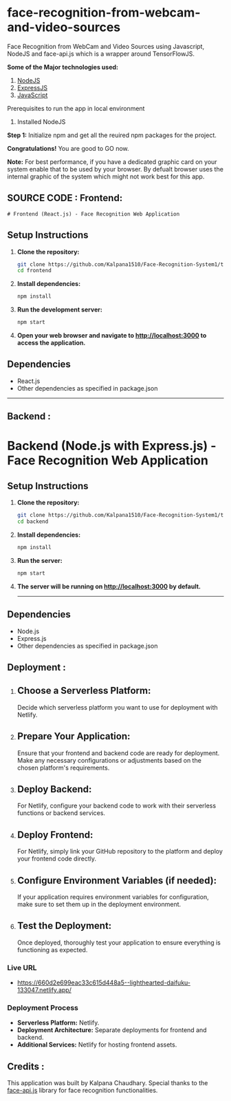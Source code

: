 # face-recognition-from-webcam-and-video-sources
Face Recognition from WebCam and Video Sources using Javascript, NodeJS and face-api.js which is a wrapper around TensorFlowJS.

<b>Some of the Major technologies used:</b>
1. <a href="https://nodejs.org/" target="_blank">NodeJS</a>
2. <a href="https://expressjs.com/" target="_blank">ExpressJS</a>
3. <a href="https://javascript.info/" target="_blank">JavaScript</a>



Prerequisites to run the app in local environment
1. Installed NodeJS

<b>Step 1:</b>
Initialize npm and get all the reuired npm packages for the project.

<b>Congratulations!</b> You are good to GO now.

<b>Note:</b>
For best performance, if you have a dedicated graphic card on your system enable that to be used by your browser. By defualt browser uses the internal graphic of the system which might not work best for this app.

SOURCE CODE :
Frontend:
------------------------------------------------------------------------------------------------------------------------------------------------------------------------------  
    # Frontend (React.js) - Face Recognition Web Application

## Setup Instructions

1. **Clone the repository:**

    ```bash
    git clone https://github.com/Kalpana1510/Face-Recognition-System1/tree/main
    cd frontend
    ```

2. **Install dependencies:**

    ```bash
    npm install
    ```

3. **Run the development server:**

    ```bash
    npm start
    ```

4. **Open your web browser and navigate to [http://localhost:3000](http://localhost:3000) to access the application.**

## Dependencies
- React.js
- Other dependencies as specified in package.json
----------------------------------------------------------------------------------------------------------------------------------------------------------------------------------------------------------------------
Backend :
-------------------------------------------------------------------------------------------------------------------------------------------------------------------------------------
  # Backend (Node.js with Express.js) - Face Recognition Web Application

## Setup Instructions

1. **Clone the repository:**

    ```bash
    git clone https://github.com/Kalpana1510/Face-Recognition-System1/tree/main
    cd backend
    ```

2. **Install dependencies:**

    ```bash
    npm install
    ```

3. **Run the server:**

    ```bash
    npm start
    ```

4. **The server will be running on [http://localhost:3000](http://localhost:3000) by default.**
   
   ----------------------------------------------------------------------------------------------------------------------------------------------------------------------------------------------------------------------

## Dependencies
- Node.js
- Express.js
- Other dependencies as specified in package.json


Deployment :
-----------------------------------------------------------------------------------------------------------------------------------------------------------------------------------------------------------------------
1. Choose a Serverless Platform:
   -----------------------------
    Decide which serverless platform you want to use for deployment with Netlify.

3. Prepare Your Application:
   -------------------------
    Ensure that your frontend and backend code are ready for deployment. Make any necessary configurations or adjustments based on the chosen platform's requirements.

5. Deploy Backend:
   ---------------
    For Netlify, configure your backend code to work with their serverless functions or backend services.

7. Deploy Frontend:
   ----------------
    For Netlify, simply link your GitHub repository to the platform and deploy your frontend code directly.
   
9. Configure Environment Variables (if needed):
    ------------------------------------------
    If your application requires environment variables for configuration, make sure to set them up in the deployment environment.

11. Test the Deployment:
    --------------------
    Once deployed, thoroughly test your application to ensure everything is functioning as expected.

### Live URL
- https://660d2e699eac33c615d448a5--lighthearted-daifuku-133047.netlify.app/

### Deployment Process
- **Serverless Platform:** Netlify.
- **Deployment Architecture:** Separate deployments for frontend and backend.
- **Additional Services:** Netlify for hosting frontend assets.


Credits : 
--------
This application was built by Kalpana Chaudhary.
Special thanks to the <a href = "https://justadudewhohacks.github.io/face-api.js/docs/index.html" target = "_blank">face-api.js</a> library for face recognition functionalities.

